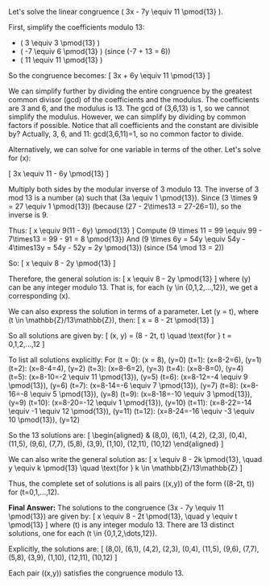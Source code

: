 Let's solve the linear congruence \( 3x - 7y \equiv 11 \pmod{13} \).

First, simplify the coefficients modulo 13:
- \( 3 \equiv 3 \pmod{13} \)
- \( -7 \equiv 6 \pmod{13} \) (since \(-7 + 13 = 6\))
- \( 11 \equiv 11 \pmod{13} \)

So the congruence becomes:
\[ 3x + 6y \equiv 11 \pmod{13} \]

We can simplify further by dividing the entire congruence by the greatest common divisor (gcd) of the coefficients and the modulus. The coefficients are 3 and 6, and the modulus is 13. The gcd of (3,6,13) is 1, so we cannot simplify the modulus. However, we can simplify by dividing by common factors if possible. Notice that all coefficients and the constant are divisible by? Actually, 3, 6, and 11: gcd(3,6,11)=1, so no common factor to divide.

Alternatively, we can solve for one variable in terms of the other. Let's solve for \(x\):

\[ 3x \equiv 11 - 6y \pmod{13} \]

Multiply both sides by the modular inverse of 3 modulo 13. The inverse of 3 mod 13 is a number \(a\) such that \(3a \equiv 1 \pmod{13}\). Since \(3 \times 9 = 27 \equiv 1 \pmod{13}\) (because \(27 - 2\times13 = 27-26=1\)), so the inverse is 9.

Thus:
\[ x \equiv 9(11 - 6y) \pmod{13} \]
Compute \(9 \times 11 = 99 \equiv 99 - 7\times13 = 99 - 91 = 8 \pmod{13}\)
And \(9 \times 6y = 54y \equiv 54y - 4\times13y = 54y - 52y = 2y \pmod{13}\) (since \(54 \mod 13 = 2\))

So:
\[ x \equiv 8 - 2y \pmod{13} \]

Therefore, the general solution is:
\[ x \equiv 8 - 2y \pmod{13} \]
where \(y\) can be any integer modulo 13. That is, for each \(y \in \{0,1,2,...,12\}\), we get a corresponding \(x\).

We can also express the solution in terms of a parameter. Let \(y = t\), where \(t \in \mathbb{Z}/13\mathbb{Z}\), then:
\[ x = 8 - 2t \pmod{13} \]

So all solutions are given by:
\[ (x, y) = (8 - 2t, t) \quad \text{for } t = 0,1,2,...,12 \]

To list all solutions explicitly:
For \(t = 0\): \(x = 8\), \(y=0\)
\(t=1\): \(x=8-2=6\), \(y=1\)
\(t=2\): \(x=8-4=4\), \(y=2\)
\(t=3\): \(x=8-6=2\), \(y=3\)
\(t=4\): \(x=8-8=0\), \(y=4\)
\(t=5\): \(x=8-10=-2 \equiv 11 \pmod{13}\), \(y=5\)
\(t=6\): \(x=8-12=-4 \equiv 9 \pmod{13}\), \(y=6\)
\(t=7\): \(x=8-14=-6 \equiv 7 \pmod{13}\), \(y=7\)
\(t=8\): \(x=8-16=-8 \equiv 5 \pmod{13}\), \(y=8\)
\(t=9\): \(x=8-18=-10 \equiv 3 \pmod{13}\), \(y=9\)
\(t=10\): \(x=8-20=-12 \equiv 1 \pmod{13}\), \(y=10\)
\(t=11\): \(x=8-22=-14 \equiv -1 \equiv 12 \pmod{13}\), \(y=11\)
\(t=12\): \(x=8-24=-16 \equiv -3 \equiv 10 \pmod{13}\), \(y=12\)

So the 13 solutions are:
\[
\begin{aligned}
& (8,0), (6,1), (4,2), (2,3), (0,4), (11,5), (9,6), (7,7), (5,8), (3,9), (1,10), (12,11), (10,12)
\end{aligned}
\]

We can also write the general solution as:
\[
x \equiv 8 - 2k \pmod{13}, \quad y \equiv k \pmod{13} \quad \text{for } k \in \mathbb{Z}/13\mathbb{Z}
\]

Thus, the complete set of solutions is all pairs \((x,y)\) of the form \((8-2t, t)\) for \(t=0,1,...,12\).

**Final Answer:**
The solutions to the congruence \(3x - 7y \equiv 11 \pmod{13}\) are given by:
\[
x \equiv 8 - 2t \pmod{13}, \quad y \equiv t \pmod{13}
\]
where \(t\) is any integer modulo 13. There are 13 distinct solutions, one for each \(t \in \{0,1,2,\dots,12\}\).

Explicitly, the solutions are:
\[
(8,0), (6,1), (4,2), (2,3), (0,4), (11,5), (9,6), (7,7), (5,8), (3,9), (1,10), (12,11), (10,12)
\]

Each pair \((x,y)\) satisfies the congruence modulo 13.